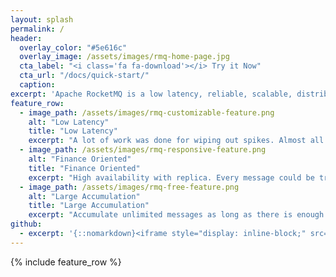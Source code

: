 ```yaml
---
layout: splash
permalink: /
header:
  overlay_color: "#5e616c"
  overlay_image: /assets/images/rmq-home-page.jpg
  cta_label: "<i class='fa fa-download'></i> Try it Now"
  cta_url: "/docs/quick-start/"
  caption:
excerpt: 'Apache RocketMQ is a low latency, reliable, scalable, distributed message-oriented middleware, especially for processing large amounts of streaming data.<br /> <small><a href="https://github.com/alibaba/RocketMQ/releases/tag/v3.5.8">Latest release v3.5.8</a></small><br /><br /> {::nomarkdown}<iframe style="display: inline-block;" src="https://ghbtns.com/github-btn.html?user=alibaba&repo=RocketMQ&type=star&count=true&size=large" frameborder="0" scrolling="0" width="160px" height="30px"></iframe> <iframe style="display: inline-block;" src="https://ghbtns.com/github-btn.html?user=alibaba&repo=RocketMQ&type=fork&count=true&size=large" frameborder="0" scrolling="0" width="158px" height="30px"></iframe>{:/nomarkdown}'
feature_row:
  - image_path: /assets/images/rmq-customizable-feature.png
    alt: "Low Latency"
    title: "Low Latency"
    excerpt: "A lot of work was done for wiping out spikes. Almost all messages could be responsed in a few milliseconds under high concurrency."
  - image_path: /assets/images/rmq-responsive-feature.png
    alt: "Finance Oriented"
    title: "Finance Oriented"
    excerpt: "High availability with replica. Every message could be tracked or repaired with a serial of tracking tools"
  - image_path: /assets/images/rmq-free-feature.png
    alt: "Large Accumulation"
    title: "Large Accumulation"
    excerpt: "Accumulate unlimited messages as long as there is enough disk space. Without performance loss."
github:
  - excerpt: '{::nomarkdown}<iframe style="display: inline-block;" src="https://ghbtns.com/github-btn.html?user=alibaba&repo=RocketMQ&type=star&count=true&size=large" frameborder="0" scrolling="0" width="160px" height="30px"></iframe> <iframe style="display: inline-block;" src="https://ghbtns.com/github-btn.html?user=alibaba&repo=RocketMQ&type=fork&count=true&size=large" frameborder="0" scrolling="0" width="158px" height="30px"></iframe>{:/nomarkdown}'
---
```


{% include feature_row %}
